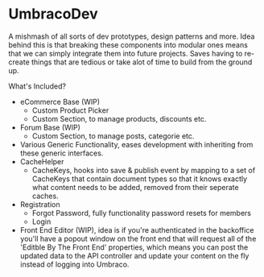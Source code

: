 # UmbracoDev
A mishmash of all sorts of dev prototypes, design patterns and more. Idea behind this is that breaking these components into modular ones means that we can simply integrate them into future projects. Saves having to re-create things that are tedious or take alot of time to build from the ground up.

What's Included?
- eCommerce Base (WIP)
  - Custom Product Picker
  - Custom Section, to manage products, discounts etc.
- Forum Base (WIP)
  - Custom Section, to manage posts, categorie etc.
- Various Generic Functionality, eases development with inheriting from these generic interfaces.
- CacheHelper
  - CacheKeys, hooks into save & publish event by mapping to a set of CacheKeys that contain document types so that it knows exactly what content needs to be added, removed from their seperate caches.
- Registration
  - Forgot Password, fully functionality password resets for members
  - Login
- Front End Editor (WIP), idea is if you're authenticated in the backoffice you'll have a popout window on the front end that will request all of the 'Editble By The Front End' properties, which means you can post the updated data to the API controller and update your content on the fly instead of logging into Umbraco.
